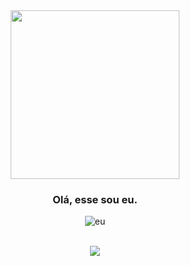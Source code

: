 <div align="center">
<img src="https://sdk.bitmoji.com/render/panel/7fc6ba13-3c81-4611-8f1d-a0cb873c4568-4fbad1a6-cf53-4e76-85d0-554ad654afe1-v1.png?transparent=1&palette=1" align="center" width="270px" />
</div>  
  

### <div align="center">Olá, esse sou eu.
<p align="center"> <img src="https://komarev.com/ghpvc/?username=euluiiz&label=Visitantes&color=8f0099&style=flat" alt="eu" /> </p>
</div>  


<br/>  

<div align="center"><img src="https://spotify-github-profile.vercel.app/api/view?uid=31ow6mxssvolwpsgyxuytsyw4gau&cover_image=false&theme=default&bar_color=b14ea9&bar_color_cover=true" /></div>  

